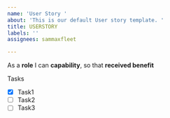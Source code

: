 ```yaml
---
name: 'User Story '
about: 'This is our default User story template. '
title: USERSTORY
labels: ''
assignees: sammaxfleet

---
```


As a **role**  I can **capability**, so that **received benefit**


Tasks 
- [x] Task1
- [ ] Task2
- [ ] Task3
